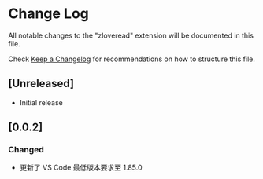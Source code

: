 # Change Log

All notable changes to the "zloveread" extension will be documented in this file.

Check [Keep a Changelog](http://keepachangelog.com/) for recommendations on how to structure this file.

## [Unreleased]

- Initial release

## [0.0.2]

### Changed
- 更新了 VS Code 最低版本要求至 1.85.0